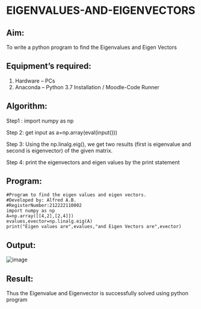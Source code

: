 # EIGENVALUES-AND-EIGENVECTORS
## Aim:
To write a python program to find the Eigenvalues and Eigen Vectors
## Equipment’s required:
1. 	Hardware – PCs
2. 	Anaconda – Python 3.7 Installation / Moodle-Code Runner
## Algorithm:
Step1 :
import numpy as np

Step 2:
get input as a=np.array(eval(input()))

Step 3:
Using the np.linalg.eig(), we get two results (first is eigenvalue and second is eigenvector) of the given matrix.

Step 4:
print the eigenvectors and eigen values by the print statement

## Program:
```
#Program to find the eigen values and eigen vectors.
#Developed by: Alfred A.B.
#RegisterNumber:212222110002
import numpy as np
A=np.array([[4,2],[2,4]])
evalues,evector=np.linalg.eig(A)
print("Eigen values are",evalues,"and Eigen Vectors are",evector)
```

## Output:
![image](https://github.com/Alfredsec/EIGENVALUES-AND-EIGENVECTORS/assets/120621608/269b6f00-f01e-4647-b526-a62456be5aa0)

## Result:
Thus the Eigenvalue and Eigenvector is successfully solved using python program
